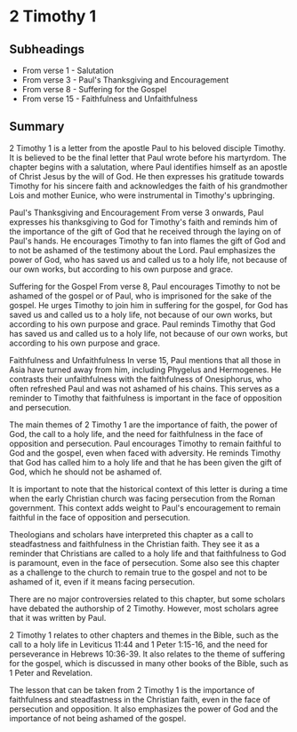 # 2 Timothy 1

## Subheadings

* From verse 1 - Salutation
* From verse 3 - Paul's Thanksgiving and Encouragement
* From verse 8 - Suffering for the Gospel
* From verse 15 - Faithfulness and Unfaithfulness

## Summary

2 Timothy 1 is a letter from the apostle Paul to his beloved disciple Timothy. It is believed to be the final letter that Paul wrote before his martyrdom. The chapter begins with a salutation, where Paul identifies himself as an apostle of Christ Jesus by the will of God. He then expresses his gratitude towards Timothy for his sincere faith and acknowledges the faith of his grandmother Lois and mother Eunice, who were instrumental in Timothy's upbringing.

Paul's Thanksgiving and Encouragement
From verse 3 onwards, Paul expresses his thanksgiving to God for Timothy's faith and reminds him of the importance of the gift of God that he received through the laying on of Paul's hands. He encourages Timothy to fan into flames the gift of God and to not be ashamed of the testimony about the Lord. Paul emphasizes the power of God, who has saved us and called us to a holy life, not because of our own works, but according to his own purpose and grace.

Suffering for the Gospel
From verse 8, Paul encourages Timothy to not be ashamed of the gospel or of Paul, who is imprisoned for the sake of the gospel. He urges Timothy to join him in suffering for the gospel, for God has saved us and called us to a holy life, not because of our own works, but according to his own purpose and grace. Paul reminds Timothy that God has saved us and called us to a holy life, not because of our own works, but according to his own purpose and grace.

Faithfulness and Unfaithfulness
In verse 15, Paul mentions that all those in Asia have turned away from him, including Phygelus and Hermogenes. He contrasts their unfaithfulness with the faithfulness of Onesiphorus, who often refreshed Paul and was not ashamed of his chains. This serves as a reminder to Timothy that faithfulness is important in the face of opposition and persecution.

The main themes of 2 Timothy 1 are the importance of faith, the power of God, the call to a holy life, and the need for faithfulness in the face of opposition and persecution. Paul encourages Timothy to remain faithful to God and the gospel, even when faced with adversity. He reminds Timothy that God has called him to a holy life and that he has been given the gift of God, which he should not be ashamed of.

It is important to note that the historical context of this letter is during a time when the early Christian church was facing persecution from the Roman government. This context adds weight to Paul's encouragement to remain faithful in the face of opposition and persecution.

Theologians and scholars have interpreted this chapter as a call to steadfastness and faithfulness in the Christian faith. They see it as a reminder that Christians are called to a holy life and that faithfulness to God is paramount, even in the face of persecution. Some also see this chapter as a challenge to the church to remain true to the gospel and not to be ashamed of it, even if it means facing persecution.

There are no major controversies related to this chapter, but some scholars have debated the authorship of 2 Timothy. However, most scholars agree that it was written by Paul.

2 Timothy 1 relates to other chapters and themes in the Bible, such as the call to a holy life in Leviticus 11:44 and 1 Peter 1:15-16, and the need for perseverance in Hebrews 10:36-39. It also relates to the theme of suffering for the gospel, which is discussed in many other books of the Bible, such as 1 Peter and Revelation.

The lesson that can be taken from 2 Timothy 1 is the importance of faithfulness and steadfastness in the Christian faith, even in the face of persecution and opposition. It also emphasizes the power of God and the importance of not being ashamed of the gospel.